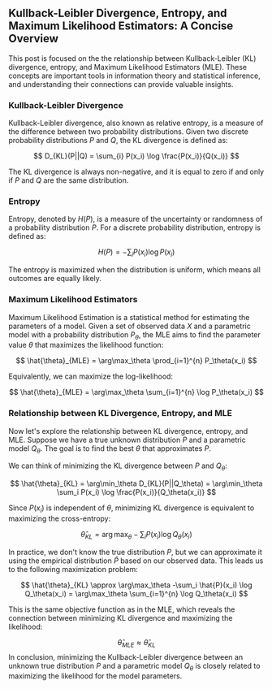 ## Kullback-Leibler Divergence, Entropy, and Maximum Likelihood Estimators: A Concise Overview

This post is focused on the the relationship between Kullback-Leibler (KL) divergence, entropy, and Maximum Likelihood Estimators (MLE). These concepts are important tools in information theory and statistical inference, and understanding their connections can provide valuable insights.

### Kullback-Leibler Divergence

Kullback-Leibler divergence, also known as relative entropy, is a measure of the difference between two probability distributions. Given two discrete probability distributions $P$ and $Q$, the KL divergence is defined as:

$$
D_{KL}(P||Q) = \sum_{i} P(x_i) \log \frac{P(x_i)}{Q(x_i)}
$$

The KL divergence is always non-negative, and it is equal to zero if and only if $P$ and $Q$ are the same distribution.

### Entropy

Entropy, denoted by $H(P)$, is a measure of the uncertainty or randomness of a probability distribution $P$. For a discrete probability distribution, entropy is defined as:

$$
H(P) = -\sum_{i} P(x_i) \log P(x_i)
$$

The entropy is maximized when the distribution is uniform, which means all outcomes are equally likely.

### Maximum Likelihood Estimators

Maximum Likelihood Estimation is a statistical method for estimating the parameters of a model. Given a set of observed data $X$ and a parametric model with a probability distribution $P_\theta$, the MLE aims to find the parameter value $\theta$ that maximizes the likelihood function:

$$
\hat{\theta}_{MLE} = \arg\max_\theta \prod_{i=1}^{n} P_\theta(x_i)
$$

Equivalently, we can maximize the log-likelihood:

$$
\hat{\theta}_{MLE} = \arg\max_\theta \sum_{i=1}^{n} \log P_\theta(x_i)
$$

### Relationship between KL Divergence, Entropy, and MLE

Now let's explore the relationship between KL divergence, entropy, and MLE. Suppose we have a true unknown distribution $P$ and a parametric model $Q_\theta$. The goal is to find the best $\theta$ that approximates $P$.

We can think of minimizing the KL divergence between $P$ and $Q_\theta$:

$$
\hat{\theta}_{KL} = \arg\min_\theta D_{KL}(P||Q_\theta) = \arg\min_\theta \sum_i P(x_i) \log \frac{P(x_i)}{Q_\theta(x_i)}
$$

Since $P(x_i)$ is independent of $\theta$, minimizing KL divergence is equivalent to maximizing the cross-entropy:

$$
\hat{\theta}_{KL} = \arg\max_\theta -\sum_i P(x_i) \log Q_\theta(x_i)
$$

In practice, we don't know the true distribution $P$, but we can approximate it using the empirical distribution $\hat{P}$ based on our observed data. This leads us to the following maximization problem:

$$
\hat{\theta}_{KL} \approx \arg\max_\theta -\sum_i \hat{P}(x_i) \log Q_\theta(x_i) = \arg\max_\theta \sum_{i=1}^{n} \log Q_\theta(x_i)
$$

This is the same objective function as in the MLE, which reveals the connection between minimizing KL divergence and maximizing the likelihood:

$$
\hat{\theta}_{MLE} \approx \hat{\theta}_{KL}
$$
In conclusion, minimizing the Kullback-Leibler divergence between an unknown true distribution $P$ and a parametric model $Q_\theta$ is closely related to maximizing the likelihood for the model parameters.